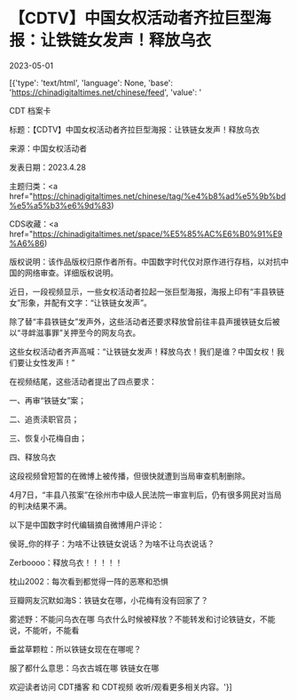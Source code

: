 # 【CDTV】中国女权活动者齐拉巨型海报：让铁链女发声！释放乌衣

2023-05-01

[{'type': 'text/html', 'language': None, 'base': 'https://chinadigitaltimes.net/chinese/feed', 'value': '



CDT 档案卡

标题：【CDTV】中国女权活动者齐拉巨型海报：让铁链女发声！释放乌衣

来源：中国女权活动者

发表日期：2023.4.28

主题归类：<a href="https://chinadigitaltimes.net/chinese/tag/%e4%b8%ad%e5%9b%bd%e5%a5%b3%e6%9d%83)

CDS收藏：<a href="https://chinadigitaltimes.net/space/%E5%85%AC%E6%B0%91%E9%A6%86)

版权说明：该作品版权归原作者所有。中国数字时代仅对原作进行存档，以对抗中国的网络审查。详细版权说明。





近日，一段视频显示，一些女权活动者拉起一张巨型海报，海报上印有“丰县铁链女”形象，并配有文字：“让铁链女发声”。

除了替“丰县铁链女”发声外，这些活动者还要求释放曾前往丰县声援铁链女后被以“寻衅滋事罪”关押至今的网友乌衣。

这些女权活动者齐声高喊：“让铁链女发声！释放乌衣！我们是谁？中国女权！我们要让女性发声！”

在视频结尾，这些活动者提出了四点要求：



一、再审“铁链女”案；

二、追责渎职官员；

三、恢复小花梅自由；

四、释放乌衣



这段视频曾短暂的在微博上被传播，但很快就遭到当局审查机制删除。

4月7日，“丰县八孩案”在徐州市中级人民法院一审宣判后，仍有很多网民对当局的判决结果不满。

以下是中国数字时代编辑摘自微博用户评论：



侯哥_你的样子：为啥不让铁链女说话？为啥不让乌衣说话？

Zerboooo：释放乌衣！！！！！

枕山2002：每次看到都觉得一阵的恶寒和恐惧

豆瓣网友沉默如海S：铁链女在哪，小花梅有没有回家了？

雾述野：不能问乌衣在哪 乌衣什么时候被释放？不能转发和讨论铁链女，不能说，不能听，不能看

垂盆草颗粒：所以铁链女现在在哪呢？

服了都什么意思：乌衣古城在哪 铁链女在哪



欢迎读者访问 CDT播客 和 CDT视频 收听/观看更多相关内容。'}]